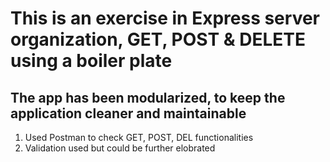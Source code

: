 # This is an exercise in Express server organization, GET, POST & DELETE using a boiler plate

## The app has been modularized, to keep the application cleaner and maintainable

1. Used Postman to check GET, POST, DEL functionalities 
2. Validation used but could be further elobrated 
